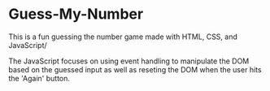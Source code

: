 # Guess-My-Number
This is a fun guessing the number game made with HTML, CSS, and JavaScript/

The JavaScript focuses on using event handling to manipulate the DOM based on the guessed input as well as reseting the DOM when the user hits the 'Again' button.


